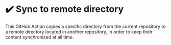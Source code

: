 # ✔️ Sync to remote directory

This GitHub Action copies a specific directory from the current repository to a remote directory located in another repository, in order to keep their content synchronized at all time.
